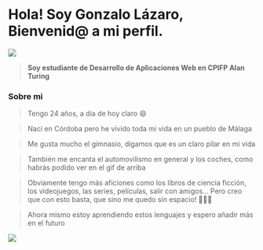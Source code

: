 # Hola! Soy Gonzalo Lázaro, Bienvenid@ a mi perfil.

![](https://steamuserimages-a.akamaihd.net/ugc/961986516658880213/E1FDB0AA86F8DD14FE51EFD66DB43049788F4638/?imw=637&imh=358&ima=fit&impolicy=Letterbox&imcolor=%23000000&letterbox=true.gif)

>**Soy estudiante de Desarrollo de Aplicaciones Web en CPIFP Alan Turing**

### Sobre mi

>Tengo 24 años, a dia de hoy claro 😄

>Nací en Córdoba pero he vivido toda mi vida en un pueblo de Málaga

>Me gusta mucho el gimnasio, digamos que es un claro pilar en mi vida

>También me encanta el automovilismo en general y los coches, como habrás podido ver en el gif de arriba

>Obviamente tengo más aficiones como los libros de ciencia ficción, los videojuegos, las series, películas, salir con amigos... Pero creo que con esto basta, que sino me quedo sin espacio! 🤣🤣🤣

>Ahora mismo estoy aprendiendo estos lenguajes y espero añadir más en el futuro

<img src="[https://upload.wikimedia.org/wikipedia/commons/thumb/6/61/HTML5_logo_and_wordmark.svg/2048px-HTML5_logo_and_wordmark.svg.png](https://banner2.cleanpng.com/20180920/kl/kisspng-javascript-html5-cascading-style-sheets-css3-5ba40e8038ab77.3391088215374782722321.jpg)https://banner2.cleanpng.com/20180920/kl/kisspng-javascript-html5-cascading-style-sheets-css3-5ba40e8038ab77.3391088215374782722321.jpg">
